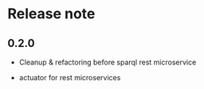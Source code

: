# Release note

## 0.2.0
* Cleanup & refactoring before sparql rest microservice

* actuator for rest microservices

